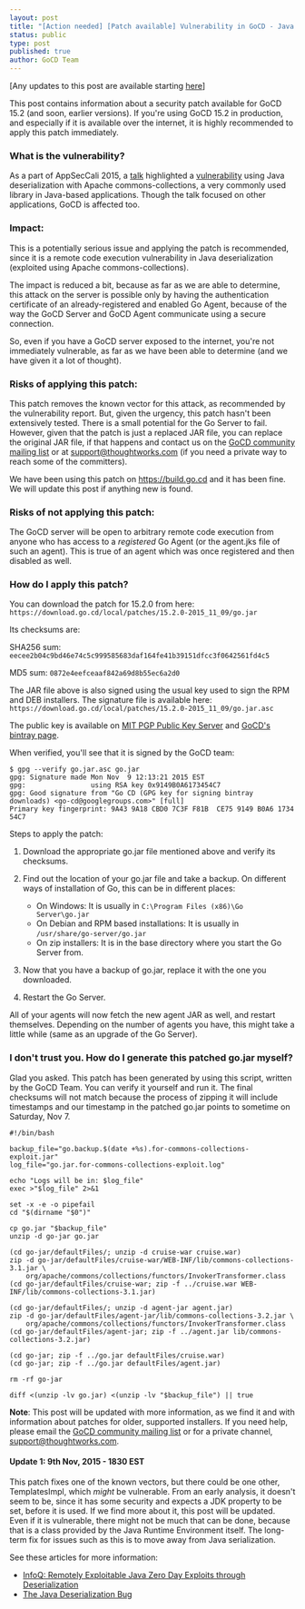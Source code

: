 ```yaml
---
layout: post
title: "[Action needed] [Patch available] Vulnerability in GoCD - Java deserialization and Apache commons-collections"
status: public
type: post
published: true
author: GoCD Team
---
```


[Any updates to this post are available starting [here](#updates)]

This post contains information about a security patch available for GoCD 15.2 (and soon, earlier versions). If you're using GoCD 15.2 in production, and especially if it is available over the internet, it is highly recommended to apply this patch immediately.

### What is the vulnerability?

As a part of AppSecCali 2015, a [talk](http://www.securitytube.net/video/13271) highlighted a
[vulnerability](http://foxglovesecurity.com/2015/11/06/what-do-weblogic-websphere-jboss-jenkins-opennms-and-your-application-have-in-common-this-vulnerability/)
using Java deserialization with Apache commons-collections, a very commonly used library in Java-based
applications. Though the talk focused on other applications, GoCD is affected too.


### Impact:

This is a potentially serious issue and applying the patch is recommended, since it is a remote code execution
vulnerability in Java deserialization (exploited using Apache commons-collections).

The impact is reduced a bit, because as far as we are able to determine, this attack on the server is possible only by
having the authentication certificate of an already-registered and enabled Go Agent, because of the way the GoCD Server
and GoCD Agent communicate using a secure connection.

So, even if you have a GoCD server exposed to the internet, you're not immediately vulnerable, as far as we have been
able to determine (and we have given it a lot of thought).


### Risks of applying this patch:

This patch removes the known vector for this attack, as recommended by the vulnerability report. But, given the urgency,
this patch hasn't been extensively tested. There is a small potential for the Go Server to fail. However, given that the
patch is just a replaced JAR file, you can replace the original JAR file, if that happens and contact us on the
[GoCD community mailing list](https://groups.google.com/d/topic/go-cd/DIj1RjQRuMo/discussion) or at support@thoughtworks.com (if you need a private way to reach some of the committers).

We have been using this patch on https://build.go.cd and it has been fine. We will update this post if anything new is
found.


### Risks of not applying this patch:

The GoCD server will be open to arbitrary remote code execution from anyone who has access to a *registered* Go Agent (or
the agent.jks file of such an agent). This is true of an agent which was once registered and then disabled as well.


### How do I apply this patch?

You can download the patch for 15.2.0 from here: `https://download.go.cd/local/patches/15.2.0-2015_11_09/go.jar`

Its checksums are:

SHA256 sum: `eecee2b04c9bd46e74c5c999585683daf164fe41b39151dfcc3f0642561fd4c5`

MD5 sum: `0872e4eefceaaf842a69d8b55ec6a2d0`

The JAR file above is also signed using the usual key used to sign the RPM and DEB installers. The signature file is
available here: `https://download.go.cd/local/patches/15.2.0-2015_11_09/go.jar.asc`

The public key is available on [MIT PGP Public Key Server](http://pgp.mit.edu/pks/lookup?search=0x9149B0A6173454C7&op=index) and
[GoCD's bintray page](https://bintray.com/gocd).

When verified, you'll see that it is signed by the GoCD team:

```
$ gpg --verify go.jar.asc go.jar
gpg: Signature made Mon Nov  9 12:13:21 2015 EST
gpg:                using RSA key 0x9149B0A6173454C7
gpg: Good signature from "Go CD (GPG key for signing bintray downloads) <go-cd@googlegroups.com>" [full]
Primary key fingerprint: 9A43 9A18 CBD0 7C3F F81B  CE75 9149 B0A6 1734 54C7
```

Steps to apply the patch:

1. Download the appropriate go.jar file mentioned above and verify its checksums.

2. Find out the location of your go.jar file and take a backup. On different ways of installation of Go, this can be in different places:
    - On Windows: It is usually in `C:\Program Files (x86)\Go Server\go.jar`
    - On Debian and RPM based installations: It is usually in `/usr/share/go-server/go.jar`
    - On zip installers: It is in the base directory where you start the Go Server from.

3. Now that you have a backup of go.jar, replace it with the one you downloaded.

4. Restart the Go Server.

All of your agents will now fetch the new agent JAR as well, and restart themselves. Depending on the number of agents
you have, this might take a little while (same as an upgrade of the Go Server).


### I don't trust you. How do I generate this patched go.jar myself?

Glad you asked. This patch has been generated by using this script, written by the GoCD Team. You can verify it yourself
and run it. The final checksums will not match because the process of zipping it will include timestamps and our
timestamp in the patched go.jar points to sometime on Saturday, Nov 7.

```
#!/bin/bash

backup_file="go.backup.$(date +%s).for-commons-collections-exploit.jar"
log_file="go.jar.for-commons-collections-exploit.log"

echo "Logs will be in: $log_file"
exec >"$log_file" 2>&1

set -x -e -o pipefail
cd "$(dirname "$0")"

cp go.jar "$backup_file"
unzip -d go-jar go.jar

(cd go-jar/defaultFiles/; unzip -d cruise-war cruise.war)
zip -d go-jar/defaultFiles/cruise-war/WEB-INF/lib/commons-collections-3.1.jar \
    org/apache/commons/collections/functors/InvokerTransformer.class
(cd go-jar/defaultFiles/cruise-war; zip -f ../cruise.war WEB-INF/lib/commons-collections-3.1.jar)

(cd go-jar/defaultFiles/; unzip -d agent-jar agent.jar)
zip -d go-jar/defaultFiles/agent-jar/lib/commons-collections-3.2.jar \
    org/apache/commons/collections/functors/InvokerTransformer.class
(cd go-jar/defaultFiles/agent-jar; zip -f ../agent.jar lib/commons-collections-3.2.jar)

(cd go-jar; zip -f ../go.jar defaultFiles/cruise.war)
(cd go-jar; zip -f ../go.jar defaultFiles/agent.jar)

rm -rf go-jar

diff <(unzip -lv go.jar) <(unzip -lv "$backup_file") || true
```

**Note**: This post will be updated with more information, as we find it and with information about patches for older, supported
installers. If you need help, please email the [GoCD community mailing list](https://groups.google.com/d/topic/go-cd/DIj1RjQRuMo/discussion)
or for a private channel, support@thoughtworks.com.

<a name="updates"></a>
#### Update 1: 9th Nov, 2015 - 1830 EST

This patch fixes one of the known vectors, but there could be one other, TemplatesImpl, which *might* be vulnerable. From an early analysis, it doesn't seem to be, since it has some security and expects a JDK property to be set, before it is used. If we find more about it, this post will be updated. Even if it is vulnerable, there might not be much that can be done, because that is a class provided by the Java Runtime Environment itself. The long-term fix for issues such as this is to move away from Java serialization.

See these articles for more information:
- [InfoQ: Remotely Exploitable Java Zero Day Exploits through Deserialization](http://www.infoq.com/news/2015/11/commons-exploit)
- [The Java Deserialization Bug](http://fishbowl.pastiche.org/2015/11/09/java_serialization_bug/)


